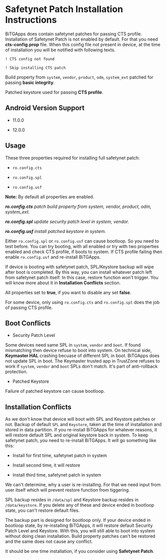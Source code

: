 # Safetynet Patch Installation Instructions

BiTGApps does contain safetynet patches for passing CTS profile. Installation of Safetynet Patch is not enabled by default. For that you need **cts-config.prop** file.
When this config file not present in device, at the time of installation you will be notified with following texts.

```! CTS config not found```

```! Skip installing CTS patch```

Build property from `system`, `vendor`, `product`, `odm`, `system_ext` patched for passing **basic integrity**.

Patched keystore used for passing **CTS profile**.

## Android Version Support

* 11.0.0

* 12.0.0

## Usage

These three properties required for installing full safetynet patch:

* `ro.config.cts`

* `ro.config.spl`

* `ro.config.usf`

**Note:** By default all properties are enabled.

_**ro.config.cts** patch build property from system, vendor, product, odm, system_ext._

_**ro.config.spl** update security patch level in system, vendor._

_**ro.config.usf** install patched keystore in system._

Either `ro.config.spl` or `ro.config.usf` can cause bootloop. So you need to test before. You can try booting,
with all enabled or try with two properties enabled and check CTS profile, if boots to system. If CTS profile
failing then enable `ro.config.usf` and re-install BiTGApps.

If device is booting with safetynet patch, SPL/Keystore backup will wipe after boot is completed. By this way,
you can install whatever patch left from safetynet patch itself.
In this case, restore function won't trigger. You will know more about it in **Installation Conflicts** section.

All properties set to **true**, if you want to disable any set **false**.

For some device, only using `ro.config.cts` and `ro.config.spl` does the job of passing CTS profile.

## Boot Conflicts

* Security Patch Level

Some devices need same SPL in `system`, `vendor` and `boot`. If found mismatching then device refuse to boot into system.
On technical side, **Keymaster HAL** crashing becuase of different SPL in boot. BiTGApps does not update SPL in boot.
The Keymaster trusted app in TrustZone refuses to work if `system`, `vendor` and `boot` SPLs don't match. It's part of anti-rollback protection.

* Patched Keystore

Failure of patched keystore can cause bootloop.

## Installation Conflicts

As we don't know that device will boot with SPL and Keystore patches or not. Backup of default `SPL` and `Keystore`, taken at the time of installation and stored in data partition.
If you re-install BiTGApps for whatever reasons, it will restore default SPL and original keystore back in system. To keep safetynet patch, you need to re-install BiTGApps.
It will go something like this:

* Install for first time, safetynet patch in system

* Install second time, it will restore

* Install third time, safetynet patch in system

We can't determine, why a user is re-installing. For that we need input from user itself which will prevent restore function from tiggering.

SPL backup resides in `/data/spl` and Keystore backup resides in `/data/keystore`. If you delete any of these and device ended in bootloop state, you can't restore default files.

The backup part is designed for bootloop only. If your device ended in bootloop state, by re-installing BiTGApps, it will restore default Security Patch Level and Keystore.
With this, you will still able to boot into system without doing clean installation. Build property patches can't be restored and the same does not cause any conflict.

It should be one time installation, if you consider using **Safetynet Patch**.
